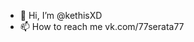 - 👋 Hi, I’m @kethisXD
- 📫 How to reach me vk.com/77serata77 

<!---
kethisXD/kethisXD is a ✨ special ✨ repository because its `README.md` (this file) appears on your GitHub profile.
You can click the Preview link to take a look at your changes.
--->
